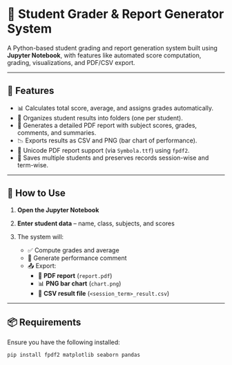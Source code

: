 # 🧮 Student Grader & Report Generator System

A Python-based student grading and report generation system built using **Jupyter Notebook**, with features like automated score computation, grading, visualizations, and PDF/CSV export.

---

## 🚀 Features

- 📊 Calculates total score, average, and assigns grades automatically.
- 📁 Organizes student results into folders (one per student).
- 📝 Generates a detailed PDF report with subject scores, grades, comments, and summaries.
- 📉 Exports results as CSV and PNG (bar chart of performance).
- 📄 Unicode PDF report support (via `Symbola.ttf`) using `fpdf2`.
- 📂 Saves multiple students and preserves records session-wise and term-wise.

---

## 🔧 How to Use

1. **Open the Jupyter Notebook**

2. **Enter student data** – name, class, subjects, and scores

3. The system will:

   - ✅ Compute grades and average  
   - 🧠 Generate performance comment  
   - 📤 Export:
     - 📄 **PDF report** (`report.pdf`)
     - 📊 **PNG bar chart** (`chart.png`)
     - 📁 **CSV result file** (`<session_term>_result.csv`)
---

## 📦 Requirements

Ensure you have the following installed:

```bash
pip install fpdf2 matplotlib seaborn pandas


